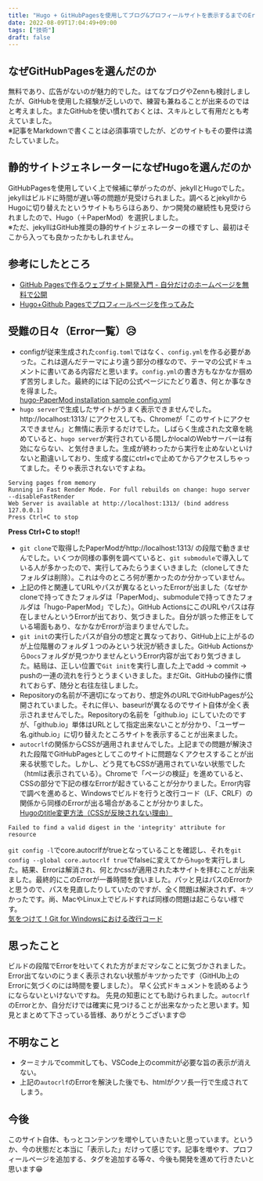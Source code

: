 ```yaml
---
title: "Hugo + GitHubPagesを使用してブログ&プロフィールサイトを表示するまでのError一覧など"
date: 2022-08-09T17:04:49+09:00
tags: ["技術"]
draft: false
---
```


## なぜGitHubPagesを選んだのか
無料であり、広告がないのが魅力的でした。はてなブログやZennも検討しましたが、GitHubを使用した経験が乏しいので、練習も兼ねることが出来るのではと考えました。またGitHubを使い慣れておくとは、スキルとして有用だとも考えていました。  
※記事をMarkdownで書くことは必須事項でしたが、どのサイトもその要件は満たしていました。

## 静的サイトジェネレーターになぜHugoを選んだのか
GitHubPagesを使用していく上で候補に挙がったのが、jekyllとHugoでした。jekyllはビルドに時間が遅い等の問題が見受けられました。調べるとjekyllからHugoに切り替えたというサイトもちらほらあり、かつ開発の継続性も見受けられましたので、Hugo（＋PaperMod）を選択しました。  
※ただ、jekyllはGitHub推奨の静的サイトジェネレーターの様ですし、最初はそこから入っても良かったかもしれません。  

## 参考にしたところ
- [GitHub Pagesで作るウェブサイト開発入門 - 自分だけのホームページを無料で公開](https://www.amazon.co.jp/GitHub-Pages%E3%81%A7%E4%BD%9C%E3%82%8B%E3%82%A6%E3%82%A7%E3%83%96%E3%82%B5%E3%82%A4%E3%83%88%E9%96%8B%E7%99%BA%E5%85%A5%E9%96%80-%E8%87%AA%E5%88%86%E3%81%A0%E3%81%91%E3%81%AE%E3%83%9B%E3%83%BC%E3%83%A0%E3%83%9A%E3%83%BC%E3%82%B8%E3%82%92%E7%84%A1%E6%96%99%E3%81%A7%E5%85%AC%E9%96%8B-%E3%83%8A%E3%82%AB%E3%83%8E%E3%83%92%E3%83%88%E3%82%B7-ebook/dp/B07FJNT3FS/ref=sr_1_2?__mk_ja_JP=%E3%82%AB%E3%82%BF%E3%82%AB%E3%83%8A&crid=14XX5DIQLN6GW&keywords=hugo+github+pages&qid=1660039652&sprefix=hugo+githubpage%2Caps%2C174&sr=8-2)
- [Hugo+Github Pagesでプロフィールページを作ってみた](https://zenn.dev/okaponta/articles/c302f58507febc)

## 受難の日々（Error一覧）😥
- configが従来生成された`config.toml`ではなく、`config.yml`を作る必要があった。これは選んだテーマにより違う部分の様なので、テーマの公式ドキュメントに書いてある内容だと思います。`config.yml`の書き方もなかなか掴めず苦労しました。最終的には下記の公式ページにたどり着き、何とか事なきを得ました。  
[hugo-PaperMod installation sample config.yml](https://github.com/adityatelange/hugo-PaperMod/wiki/Installation#sample-configyml)
- `hugo server`で生成したサイトがうまく表示できませんでした。http://localhost:1313/ にアクセスしても、Chromeが「このサイトにアクセスできません」と無情に表示するだけでした。しばらく生成された文章を眺めていると、`hugo server`が実行されている間しかlocalのWebサーバーは有効にならない、と気付きました。生成が終わったから実行を止めないといけないと勘違いしており、生成する度にctrl+cで止めてからアクセスしちゃってました。そりゃ表示されないですよね。
```none
Serving pages from memory
Running in Fast Render Mode. For full rebuilds on change: hugo server --disableFastRender
Web Server is available at http://localhost:1313/ (bind address 127.0.0.1)
Press Ctrl+C to stop
```
**Press Ctrl+C to stop!!**
- `git clone`で取得したPaperModがhttp://localhost:1313/ の段階で動きませんでした。いくつか同様の事例を調べていると、`git submodule`で導入している人が多かったので、実行してみたらうまくいきました（cloneしてきたフォルダは削除）。これは今のところ何が悪かったのか分かっていません。
- 上記の件と関連してURLやパスが異なるといったErrorが出ました（なぜかcloneで持ってきたフォルダは「PaperMod」、submoduleで持ってきたフォルダは「hugo-PaperMod」でした）。GitHub ActionsにこのURLやパスは存在しませんというErrorが出ており、気づきました。自分が誤った修正をしている場面もあり、なかなかErrorが治まりませんでした。
- `git init`の実行したパスが自分の想定と異なっており、GitHub上に上がるのが上位階層のフォルダ１つのみという状況が続きました。GitHub Actionsから`Docs`フォルダが見つかりませんというError内容が出ており気づきました。結局は、正しい位置で`Git init`を実行し直した上でadd → commit → pushの一連の流れを行うとうまくいきました。まだGit、GitHubの操作に慣れておらず、随分と右往左往しました。
- Repositoryの名前が不適切になっており、想定外のURLでGitHubPagesが公開されていました。それに伴い、baseurlが異なるのでサイト自体が全く表示されませんでした。Repositoryの名前を「github.io」にしていたのですが、「github.io」単体はURLとして指定出来ないことが分かり、「ユーザー名.github.io」に切り替えたところサイトを表示することが出来ました。
- `autocrlf`の関係からCSSが適用されませんでした。上記までの問題が解決された段階でGitHubPagesとしてこのサイトに問題なくアクセスすることが出来る状態でした。しかし、どう見てもCSSが適用されていない状態でした（htmlは表示されている）。Chromeで「ページの検証」を進めていると、CSSの部分で下記の様なErrorが起きていることが分かりました。Error内容で調べを進めると、Windowsでビルドを行うと改行コード（LF、CRLF）の関係から同様のErrorが出る場合があることが分かりました。  
[Hugoのtitle変更方法（CSSが反映されない理由）](https://snyt45.com/exJPd8zRS)  
```none
Failed to find a valid digest in the 'integrity' attribute for resource
```
`git config -l`でcore.autocrlfがtrueとなっていることを確認し、それを`git config --global core.autocrlf true`でfalseに変えてから`hugo`を実行しました。結果、Errorは解消され、何とかcssが適用された本サイトを拝むことが出来ました。最終的にこのErrorが一番時間を食いました。パッと見はパスのErrorかと思うので、パスを見直したりしていたのですが、全く問題は解決されず、キツかったです。尚、MacやLinux上でビルドすれば同様の問題は起こらない様です。  
[気をつけて！Git for Windowsにおける改行コード](https://qiita.com/uggds/items/00a1974ec4f115616580)

## 思ったこと
ビルドの段階でErrorを吐いてくれた方がまだマシなことに気づかされました。Error出てないのにうまく表示されない状態がキツかったです（GitHUb上のErrorに気づくのには時間を要しました）。 早く公式ドキュメントを読めるようにならないといけないですね。 
先見の知恵にとても助けられました。`autocrlf`のErrorとか、自分だけでは確実に見つけることが出来なかったと思います。知見とまとめて下さっている皆様、ありがとうございます😍

## 不明なこと
- ターミナルでcommitしても、VSCode上のcommitが必要な旨の表示が消えない。
- 上記の`autocrlf`のErrorを解決した後でも、htmlがクソ長一行で生成されてしまう。

## 今後
このサイト自体、もっとコンテンツを増やしていきたいと思っています。というか、今の状態だと本当に「表示した」だけって感じです。記事を増やす、プロフィールページを追加する、タグを追加する等々、今後も開発を進めて行きたいと思います😁